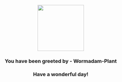 <p align="center">
    <img src="https://raw.githubusercontent.com/PokeAPI/sprites/master/sprites/pokemon/413.png" width="150" height="150">
</p>
<h3 align="center">You have been greeted by - <b>Wormadam-Plant</b></h3>
<h3 align="center">Have a wonderful day!</h3>
